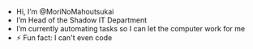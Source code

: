 - Hi, I’m @MoriNoMahoutsukai
- I’m Head of the Shadow IT Department
- I’m currently automating tasks so I can let the computer work for me
- ⚡ Fun fact: I can't even code

<!---
MoriNoMahoutsukai/MoriNoMahoutsukai is a ✨ special ✨ repository because its `README.md` (this file) appears on your GitHub profile.
You can click the Preview link to take a look at your changes.
--->
